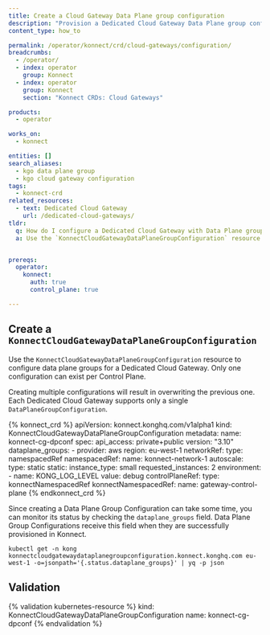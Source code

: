 ```yaml
---
title: Create a Cloud Gateway Data Plane group configuration
description: "Provision a Dedicated Cloud Gateway Data Plane group configuration in {{site.konnect_short_name}} using the `KonnectCloudGatewayDataPlaneGroupConfiguration` CRD."
content_type: how_to

permalink: /operator/konnect/crd/cloud-gateways/configuration/
breadcrumbs:
  - /operator/
  - index: operator
    group: Konnect
  - index: operator
    group: Konnect
    section: "Konnect CRDs: Cloud Gateways"

products:
  - operator

works_on:
  - konnect

entities: []
search_aliases:
  - kgo data plane group
  - kgo cloud gateway configuration
tags:
  - konnect-crd
related_resources:
  - text: Dedicated Cloud Gateway
    url: /dedicated-cloud-gateways/
tldr:
  q: How do I configure a Dedicated Cloud Gateway with Data Plane groups in {{site.konnect_short_name}}?
  a: Use the `KonnectCloudGatewayDataPlaneGroupConfiguration` resource to define autoscaling Data Plane groups and associate them with Cloud Gateway networks.


prereqs:
  operator:
    konnect:
      auth: true
      control_plane: true

---
```


## Create a `KonnectCloudGatewayDataPlaneGroupConfiguration`

Use the `KonnectCloudGatewayDataPlaneGroupConfiguration` resource to configure data plane groups for a Dedicated Cloud Gateway. Only one configuration can exist per Control Plane.

Creating multiple configurations will result in overwriting the previous one. Each Dedicated Cloud Gateway supports only a single `DataPlaneGroupConfiguration`.

<!-- vale off -->
{% konnect_crd %}
apiVersion: konnect.konghq.com/v1alpha1
kind: KonnectCloudGatewayDataPlaneGroupConfiguration
metadata:
  name: konnect-cg-dpconf
spec:
  api_access: private+public
  version: "3.10"
  dataplane_groups:
    - provider: aws
      region: eu-west-1
      networkRef:
        type: namespacedRef
        namespacedRef:
          name: konnect-network-1
      autoscale:
        type: static
        static:
          instance_type: small
          requested_instances: 2
      environment:
        - name: KONG_LOG_LEVEL
          value: debug
  controlPlaneRef:
    type: konnectNamespacedRef
    konnectNamespacedRef:
      name: gateway-control-plane
{% endkonnect_crd %}
<!-- vale on -->


Since creating a Data Plane Group Configuration can take some time, you can monitor its status by checking the `dataplane_groups` field. Data Plane Group Configurations receive this field when they are successfully provisioned in Konnect.

```
kubectl get -n kong konnectcloudgatewaydataplanegroupconfiguration.konnect.konghq.com eu-west-1 -o=jsonpath='{.status.dataplane_groups}' | yq -p json
```

## Validation


{% validation kubernetes-resource %}
kind: KonnectCloudGatewayDataPlaneGroupConfiguration
name: konnect-cg-dpconf
{% endvalidation %}